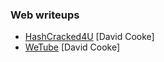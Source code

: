 ### Web writeups
 - [HashCracked4U](https://www.youtube.com/watch?v=vk40KaIWYFo) [David Cooke]
 - [WeTube](https://www.youtube.com/watch?v=iSZTGhv-uH4) [David Cooke]
